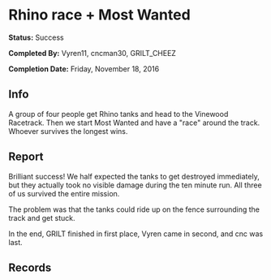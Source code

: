 # Rhino race + Most Wanted

**Status:** Success

**Completed By:** Vyren11, cncman30, GRILT_CHEEZ

**Completion Date:** Friday, November 18, 2016


## Info
A group of four people get Rhino tanks and head to the Vinewood Racetrack. Then we start Most Wanted and  have a "race" around the track. Whoever survives the longest wins. 

## Report
Brilliant success! We half expected the tanks to get destroyed immediately, but they actually took no visible damage during the ten minute run. All three of us survived the entire mission. 

The problem was that the tanks could ride up on the fence surrounding the track and get stuck. 

In the end, GRILT finished in first place, Vyren came in second, and cnc was last. 

## Records